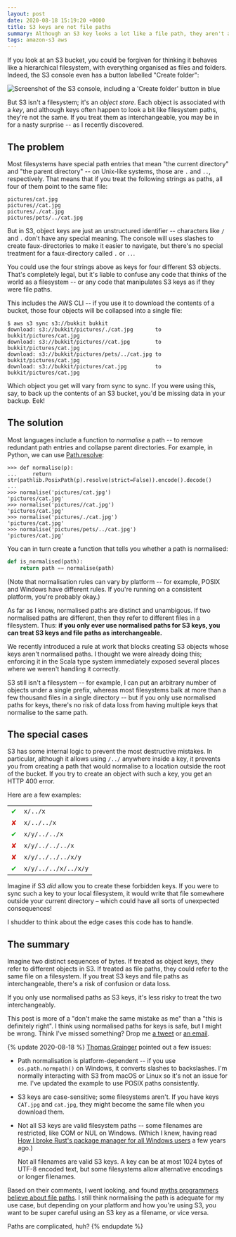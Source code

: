 ```yaml
---
layout: post
date: 2020-08-18 15:19:20 +0000
title: S3 keys are not file paths
summary: Although an S3 key looks a lot like a file path, they aren't always the same, and the distinction can trip you up.
tags: amazon-s3 aws
---
```


If you look at an S3 bucket, you could be forgiven for thinking it behaves like a hierarchical filesystem, with everything organised as files and folders.
Indeed, the S3 console even has a button labelled "Create folder":

<img src="/images/2020/s3_faux_directories.png" alt="Screenshot of the S3 console, including a 'Create folder' button in blue">

But S3 isn't a filesystem; it's an *object store*.
Each object is associated with a *key*, and although keys often happen to look a bit like filesystem paths, they're not the same.
If you treat them as interchangeable, you may be in for a nasty surprise -- as I recently discovered.



## The problem

Most filesystems have special path entries that mean "the current directory" and "the parent directory" -- on Unix-like systems, those are `.` and `..`, respectively.
That means that if you treat the following strings as paths, all four of them point to the same file:

```
pictures/cat.jpg
pictures//cat.jpg
pictures/./cat.jpg
pictures/pets/../cat.jpg
```

But in S3, object keys are just an unstructured identifier -- characters like `/` and `.` don't have any special meaning.
The console will uses slashes to create faux-directories to make it easier to navigate, but there's no special treatment for a faux-directory called `.` or `..`.

You could use the four strings above as keys for four different S3 objects.
That's completely legal, but it's liable to confuse any code that thinks of the world as a filesystem -- or any code that manipulates S3 keys as if they were file paths.

This includes the AWS CLI -- if you use it to download the contents of a bucket, those four objects will be collapsed into a single file:

```
$ aws s3 sync s3://bukkit bukkit
download: s3://bukkit/pictures/./cat.jpg       to bukkit/pictures/cat.jpg
download: s3://bukkit/pictures//cat.jpg        to bukkit/pictures/cat.jpg
download: s3://bukkit/pictures/pets/../cat.jpg to bukkit/pictures/cat.jpg
download: s3://bukkit/pictures/cat.jpg         to bukkit/pictures/cat.jpg
```

Which object you get will vary from sync to sync.
If you were using this, say, to back up the contents of an S3 bucket, you'd be missing data in your backup.
Eek!



## The solution

Most languages include a function to *normalise* a path -- to remove redundant path entries and collapse parent directories.
For example, in Python, we can use [Path.resolve](https://docs.python.org/3/library/pathlib.html#pathlib.Path.resolve):

```pycon
>>> def normalise(p):
...     return str(pathlib.PosixPath(p).resolve(strict=False)).encode().decode()
...
>>> normalise('pictures/cat.jpg')
'pictures/cat.jpg'
>>> normalise('pictures//cat.jpg')
'pictures/cat.jpg'
>>> normalise('pictures/./cat.jpg')
'pictures/cat.jpg'
>>> normalise('pictures/pets/../cat.jpg')
'pictures/cat.jpg'
```

You can in turn create a function that tells you whether a path is normalised:

```python
def is_normalised(path):
    return path == normalise(path)
```

(Note that normalisation rules can vary by platform -- for example, POSIX and Windows have different rules.
If you're running on a consistent platform, you're probably okay.)

As far as I know, normalised paths are distinct and unambigous.
If two normalised paths are different, then they refer to different files in a filesystem.
Thus: **if you only ever use normalised paths for S3 keys, you can treat S3 keys and file paths as interchangeable.**

We recently introduced a rule at work that blocks creating S3 objects whose keys aren't normalised paths.
I thought we were already doing this; enforcing it in the Scala type system immediately exposed several places where we weren't handling it correctly.

S3 still isn't a filesystem -- for example, I can put an arbitrary number of objects under a single prefix, whereas most filesystems balk at more than a few thousand files in a single directory -- but if you only use normalised paths for keys, there's no risk of data loss from having multiple keys that normalise to the same path.



## The special cases

S3 has some internal logic to prevent the most destructive mistakes.
In particular, although it allows using `/../` anywhere inside a key, it prevents you from creating a path that would normalise to a location outside the root of the bucket.
If you try to create an object with such a key, you get an HTTP 400 error.

Here are a few examples:

<style>
  table { margin-left: auto; margin-right: auto; }
  .tick { text-align: center; color: #11b01c; }
  .cross { text-align: center; color: #d01c11; }
</style>

<table>
  <tr><td class="tick">✔</td><td><code>x/../x</code></td></tr>
  <tr><td class="cross">✘</td><td><code>x/../../x</code></td></tr>
  <tr><td class="tick">✔</td><td><code>x/y/../../x</code></td></tr>
  <tr><td class="cross">✘</td><td><code>x/y/../../../x</code></td></tr>
  <tr><td class="cross">✘</td><td><code>x/y/../../../x/y</code></td></tr>
  <tr><td class="tick">✔</td><td><code>x/y/../../x/../x/y</code></td></tr>
</table>

Imagine if S3 *did* allow you to create these forbidden keys.
If you were to sync such a key to your local filesystem, it would write that file somewhere outside your current directory – which could have all sorts of unexpected consequences!

I shudder to think about the edge cases this code has to handle.



## The summary

Imagine two distinct sequences of bytes.
If treated as object keys, they refer to different objects in S3.
If treated as file paths, they could refer to the same file on a filesystem.
If you treat S3 keys and file paths as interchangeable, there's a risk of confusion or data loss.

If you only use normalised paths as S3 keys, it's less risky to treat the two interchangeably.

This post is more of a "don't make the same mistake as me" than a "this is definitely right".
I think using normalised paths for keys is safe, but I might be wrong.
Think I've missed something?
Drop me [a tweet](https://twitter.com/alexwlchan) or [an email](mailto:alex@alexwlchan.net).




{% update 2020-08-18 %}
  [Thomas Grainger](https://twitter.com/graingert/) pointed out a few issues:

  *   Path normalisation is platform-dependent -- if you use `os.path.normpath()` on Windows, it converts slashes to backslashes.
      I'm normally interacting with S3 from macOS or Linux so it's not an issue for me.
      I've updated the example to use POSIX paths consistently.

  *   S3 keys are case-sensitive; some filesystems aren't.
      If you have keys `CAT.jpg` and `cat.jpg`, they might become the same file when you download them.

  *   Not all S3 keys are valid filesystem paths -- some filenames are restricted, like COM or NUL on Windows.
      (Which I knew, having read [How I broke Rust's package manager for all Windows users](http://sasheldon.com/blog/2017/05/07/how-i-broke-cargo-for-windows/) a few years ago.)

      Not all filenames are valid S3 keys.
      A key can be at most 1024 bytes of UTF-8 encoded text, but some filesystems allow alternative encodings or longer filenames.

  Based on their comments, I went looking, and found [myths programmers believe about file paths](https://yakking.branchable.com/posts/falsehoods-programmers-believe-about-file-paths/).
  I still think normalising the path is adequate for my use case, but depending on your platform and how you're using S3, you want to be super careful using an S3 key as a filename, or vice versa.

  Paths are complicated, huh?
{% endupdate %}

